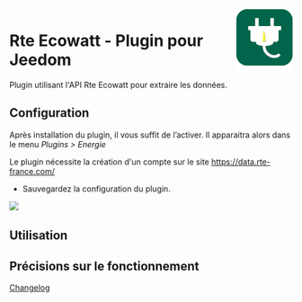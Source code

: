 <img align="right" src="../images/rteEcowatt_icon.png" width="100">

# Rte Ecowatt - Plugin pour Jeedom

Plugin utilisant l'API Rte Ecowatt pour extraire les données.

## Configuration

Après installation du plugin, il vous suffit de l’activer.
Il apparaitra alors dans le menu *Plugins > Energie*

Le plugin nécessite la création d'un compte sur le site https://data.rte-france.com/

- Sauvegardez la configuration du plugin.

<img src="../images/ConfigurationPlugin.PNG" width="550px">

## Utilisation


## Précisions sur le fonctionnement




[Changelog](changelog.md)

